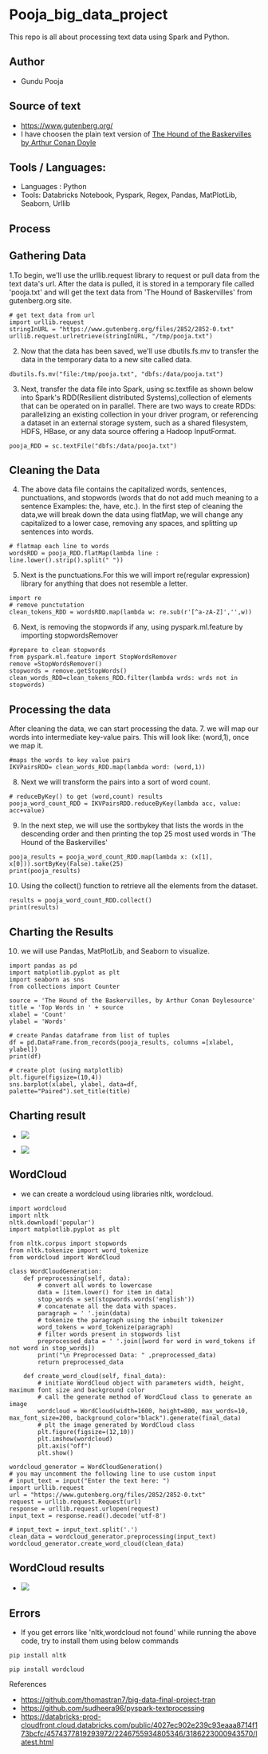 # Pooja_big_data_project
This repo is all about processing text data using Spark and Python.

## Author 
- Gundu Pooja

## Source of text
- https://www.gutenberg.org/
- I have choosen the plain text version of [The Hound of the Baskervilles by Arthur Conan Doyle](
https://www.gutenberg.org/files/2852/2852-0.txt)

## Tools / Languages:
- Languages : Python
- Tools: Databricks Notebook, Pyspark, Regex, Pandas, MatPlotLib, Seaborn, Urllib

## Process
## Gathering Data
1.To begin, we'll use the urllib.request library to request or pull data from the text data's url. After the data is pulled, it is stored in a temporary file called 'pooja.txt' and will get the text data from 'The Hound of Baskervilles' from gutenberg.org site.
```
# get text data from url
import urllib.request
stringInURL = "https://www.gutenberg.org/files/2852/2852-0.txt"
urllib.request.urlretrieve(stringInURL, "/tmp/pooja.txt")
```
2. Now that the data has been saved, we'll use dbutils.fs.mv to transfer the data in the temporary data to a new site called data.

```
dbutils.fs.mv("file:/tmp/pooja.txt", "dbfs:/data/pooja.txt")
```
3. Next, transfer the data file into Spark, using sc.textfile as shown below into Spark's RDD(Resilient distributed Systems),collection of elements that can be operated on in parallel. There are two ways to create RDDs: parallelizing an existing collection in your driver program, or referencing a dataset in an external storage system, such as a shared filesystem, HDFS, HBase, or any data source offering a Hadoop InputFormat.

```
pooja_RDD = sc.textFile("dbfs:/data/pooja.txt")
```
## Cleaning the Data

4. The above data file contains the capitalized words, sentences, punctuations, and stopwords (words that do not add much meaning to a sentence Examples: the, have, etc.).
In the first step of cleaning the data,we will break down the data using flatMap, we will change any capitalized to a lower case, removing any spaces, and splitting up sentences into words.
```
# flatmap each line to words
wordsRDD = pooja_RDD.flatMap(lambda line : line.lower().strip().split(" "))
```
5. Next is the punctuations.For this we will import re(regular expression) library for anything that does not resemble a letter.
```
import re
# remove punctutation
clean_tokens_RDD = wordsRDD.map(lambda w: re.sub(r'[^a-zA-Z]','',w))
```
6. Next, is removing the stopwords if any, using pyspark.ml.feature by importing stopwordsRemover
```
#prepare to clean stopwords
from pyspark.ml.feature import StopWordsRemover
remove =StopWordsRemover()
stopwords = remove.getStopWords()
clean_words_RDD=clean_tokens_RDD.filter(lambda wrds: wrds not in stopwords)
```
## Processing the data
After cleaning the data, we can start processing the data.
7. we will map our words into intermediate key-value pairs. This will look like: (word,1), once we map it.
```
#maps the words to key value pairs
IKVPairsRDD= clean_words_RDD.map(lambda word: (word,1))
```
8. Next we will transform the pairs into a sort of word count. 
```
# reduceByKey() to get (word,count) results
pooja_word_count_RDD = IKVPairsRDD.reduceByKey(lambda acc, value: acc+value)
```
9. In the next step, we will use the sortbykey that lists the words in the descending order and then printing the top 25 most used words in 'The Hound of the Baskervilles'

```
pooja_results = pooja_word_count_RDD.map(lambda x: (x[1], x[0])).sortByKey(False).take(25)
print(pooja_results)
```
10. Using the collect() function to retrieve all the elements from the dataset.
``` # collect() action to get back to python
results = pooja_word_count_RDD.collect()
print(results)
```

## Charting the Results 
10. we will use Pandas, MatPlotLib, and Seaborn to visualize.

```import numpy as np
import pandas as pd
import matplotlib.pyplot as plt
import seaborn as sns
from collections import Counter

source = 'The Hound of the Baskervilles, by Arthur Conan Doylesource'
title = 'Top Words in ' + source
xlabel = 'Count'
ylabel = 'Words'

# create Pandas dataframe from list of tuples
df = pd.DataFrame.from_records(pooja_results, columns =[xlabel, ylabel]) 
print(df)

# create plot (using matplotlib)
plt.figure(figsize=(10,4))
sns.barplot(xlabel, ylabel, data=df, palette="Paired").set_title(title)

```
## Charting result
- ![](https://github.com/GUNDUPOOJA/Pooja_big_data_project/blob/main/top25.PNG)

- ![](https://github.com/GUNDUPOOJA/Pooja_big_data_project/blob/main/charting.PNG)

## WordCloud
- we can create a wordcloud using libraries nltk, wordcloud.
```
import wordcloud
import nltk
nltk.download('popular')
import matplotlib.pyplot as plt

from nltk.corpus import stopwords
from nltk.tokenize import word_tokenize
from wordcloud import WordCloud

class WordCloudGeneration:
    def preprocessing(self, data):
        # convert all words to lowercase
        data = [item.lower() for item in data]
        stop_words = set(stopwords.words('english'))
        # concatenate all the data with spaces.
        paragraph = ' '.join(data)
        # tokenize the paragraph using the inbuilt tokenizer
        word_tokens = word_tokenize(paragraph) 
        # filter words present in stopwords list 
        preprocessed_data = ' '.join([word for word in word_tokens if not word in stop_words])
        print("\n Preprocessed Data: " ,preprocessed_data)
        return preprocessed_data

    def create_word_cloud(self, final_data):
        # initiate WordCloud object with parameters width, height, maximum font size and background color
        # call the generate method of WordCloud class to generate an image
        wordcloud = WordCloud(width=1600, height=800, max_words=10, max_font_size=200, background_color="black").generate(final_data)
        # plt the image generated by WordCloud class
        plt.figure(figsize=(12,10))
        plt.imshow(wordcloud)
        plt.axis("off")
        plt.show()

wordcloud_generator = WordCloudGeneration()
# you may uncomment the following line to use custom input
# input_text = input("Enter the text here: ")
import urllib.request
url = "https://www.gutenberg.org/files/2852/2852-0.txt"
request = urllib.request.Request(url)
response = urllib.request.urlopen(request)
input_text = response.read().decode('utf-8')

# input_text = input_text.split('.')
clean_data = wordcloud_generator.preprocessing(input_text)
wordcloud_generator.create_word_cloud(clean_data)
```
## WordCloud results
- ![](https://github.com/GUNDUPOOJA/Pooja_big_data_project/blob/main/wordcloud.png)

## Errors
- If you get errors like 'nltk,wordcloud not found' while running the above code, try to install them using below commands
 ```
 pip install nltk
 ```
 
 ```
 pip install wordcloud
 ```
References 
- https://github.com/thomastran7/big-data-final-project-tran
- https://github.com/sudheera96/pyspark-textprocessing
- https://databricks-prod-cloudfront.cloud.databricks.com/public/4027ec902e239c93eaaa8714f173bcfc/4574377819293972/2246755934805346/3186223000943570/latest.html


